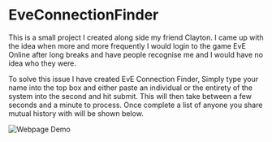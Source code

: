 # EveConnectionFinder

This is a small project I created along side my friend Clayton. I came up with the idea when more and more frequently I would login to the game EvE Online after long breaks and have people recognise me and I would have no idea who they were.

To solve this issue I have created EvE Connection Finder, Simply type your name into the top box and either paste an individual or the entirety of the system into the second and hit submit. This will then take between a few seconds and a minute to process. Once complete a list of anyone you share mutual history with will be shown below.

![Webpage Demo](https://i.imgur.com/vkxrL23.png)
